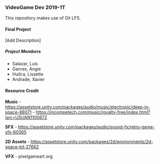 ### VideoGame Dev 2019-1T

This repository makes use of Git LFS.

#### Final Project

[Add Description]


##### Project Members
* Salazar, Luis
* Garces, Angie
* Huilca, Lissette
* Andrade, Xavier

#### Resource Credit

**Music**
    - https://assetstore.unity.com/packages/audio/music/electronic/deep-in-space-88071
    - https://incompetech.com/music/royalty-free/index.html?isrc=USUAN1100672

**SFX**
    - https://assetstore.unity.com/packages/audio/sound-fx/retro-game-sfx-60365

**2D Assets**
    - https://assetstore.unity.com/packages/2d/environments/2d-space-kit-27662

**VFX**
    - pixelgameart.org
